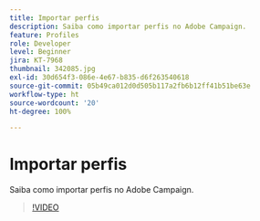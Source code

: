 ```yaml
---
title: Importar perfis
description: Saiba como importar perfis no Adobe Campaign.
feature: Profiles
role: Developer
level: Beginner
jira: KT-7968
thumbnail: 342085.jpg
exl-id: 30d654f3-086e-4e67-b835-d6f263540618
source-git-commit: 05b49ca012d0d505b117a2fb6b12ff41b51be63e
workflow-type: ht
source-wordcount: '20'
ht-degree: 100%

---
```


# Importar perfis

Saiba como importar perfis no Adobe Campaign.

>[!VIDEO](https://video.tv.adobe.com/v/342085?quality=12&learn=on)
